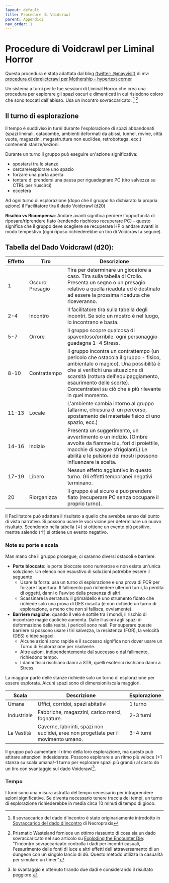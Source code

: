 ```yaml
---
layout: default
title: Procedure di Voidcrawl
parent: Appendici
nav_order: 1
---
```


# Procedure di Voidcrawl per Liminal Horror

Questa procedura è stata adattata dal blog [(twitter: @mayvisit)](https://twitter.com/mayvisit) di mv: [procedura di derelictcrawl per Mothership - hypertext corner](https://www.hypertextcorner.com/derelictcrawl)

Un sistema a turni per le tue sessioni di Liminal Horror che crea una procedura per esplorare gli spazi oscuri e dimenticati in cui risiedono coloro che sono toccati dall'abisso. Usa un incontro sovraccaricato. [^1] [^2]

[^1]: Il sovraccarico del dado d'incontro è stato originariamente introdotto in [Sovraccarico del dado d'incontro](https://www.necropraxis.com/2014/02/03/overloading-the-encounter-die) di Necropraxis

[^2]:Prismatic Wasteland fornisce un ottimo riassunto di cosa sia un dado sovraccaricato nel suo articolo su [Exploding the Encounter Die](https://www.prismaticwasteland.com/blog/exploding-the-encounter-die): "l'incontro sovraccaricato controlla i dadi per incontri casuali, l'esaurimento delle fonti di luce e altri effetti dell'attraversamento di un dungeon con un singolo lancio di d6. Questo metodo utilizza la casualità per simulare un timer."

## Il turno di esplorazione

Il tempo è suddiviso in turni durante l'esplorazione di spazi abbandonati (spazi liminali, catacombe, ambienti deformati da abissi, tunnel, rovine, città vuote, magazzini, megastrutture non euclidee, retrobottega, ecc.) contenenti stanze/sezioni.

Durante un turno il gruppo può eseguire un'azione significativa:

- spostarsi tra le stanze
- cercare/esplorare uno spazio
- forzare una porta aperta
- tentare di prendersi una pausa per riguadagnare PC (tiro salvezza su CTRL per riuscirci)
- eccetera

Ad ogni turno di esplorazione (dopo che il gruppo ha dichiarato la propria azione) il Facilitatore tira il dado Voidcrawl (d20)

**Rischio vs Ricompensa**: Andare avanti significa perdere l'opportunità di riposare/riprendere fiato (rendendo rischioso recuperare PC) - questo significa che il gruppo deve scegliere se recuperare HP o andare avanti in modo tempestivo (ogni riposo richiederebbe un tiro di Voidcrawl a seguire).

## Tabella del Dado Voidcrawl (d20):

| Effetto | Tiro            | Descrizione                                                                                                                                                                                                                                                                              |
| ------- | --------------- | ---------------------------------------------------------------------------------------------------------------------------------------------------------------------------------------------------------------------------------------------------------------------------------------- |
| 1       | Oscuro Presagio | Tira per determinare un giocatore a caso. Tira sulla tabella di Crollo. Presenta un segno o un presagio relativo a quella ricaduta ed è destinato ad essere la prossima ricaduta che riceveranno.                                                                                        |
| 2-4     | Incontro        | Il facilitatore tira sulla tabella degli incontri. Se solo un mostro è nel luogo, lo incontrano e basta.                                                                                                                                                                                 |
| 5-7     | Orrore          | Il gruppo scopre qualcosa di spaventoso/orribile. ogni personaggio guadagna 1-4 Stress.                                                                                                                                                                                                      |
| 8-10    | Contrattempo    | Il gruppo incontra un contrattempo (un pericolo che ostacola il gruppo - fisico, ambientale o magico). Una possibilità è che si verifichi una situazione di scarsità (rottura dell'equipaggiamento, esaurimento delle scorte). Concentratevi su ciò che è più rilevante in quel momento. |
| 11-13   | Locale          | L'ambiente cambia intorno al gruppo (allarme, chiusura di un percorso, spostamento del materiale fisico di uno spazio, ecc.)                                                                                                                                                             |
| 14-16   | Indizio         | Presenta un suggerimento, un avvertimento o un indizio. {Ombre avvolte da fiamme blu, fori di proiettile, macchie di sangue sfrigolanti.} Le abilità e le pulsioni dei mostri possono influenzare la scelta.                                                                             |
| 17-19   | Libero          | Nessun effetto aggiuntivo in questo turno. Gli effetti temporanei negativi terminano.                                                                                                                                                                                                    |
| 20      | Riorganizza     | Il gruppo è al sicuro e può prendere fiato (recuperare PC senza occupare il proprio turno).                                                                                                                                                                                              |

Il Facilitatore può adattare il risultato a quello che avrebbe senso dal punto di vista narrativo. Si possono usare le voci vicine per determinare un nuovo risultato. Scendendo nella tabella (↓) si ottiene un evento più positivo, mentre salendo (↑) si ottiene un evento negativo.

### Note su porte e scala

Man mano che il gruppo prosegue, ci saranno diversi ostacoli e barriere.

- **Porte bloccate**: le porte bloccate sono numerose e non esiste un'unica soluzione. Un elenco non esaustivo di soluzioni potrebbe essere il seguente
  - Usare la forza: usa un turno di esplorazione e una prova di FOR per forzare l'apertura. Il fallimento può richiedere ulteriori turni, la perdita di oggetti, danni o l'avviso della presenza di altri.
  - Scassinare la serratura: il grimaldello è uno strumento fidato che richiede solo una prova di DES riuscita (e non richiede un turno di esplorazione, a meno che non si fallisca, ovviamente).
- **Barriere magiche**: quando il velo è sottile tra i mondi, il rischio di incontrare magie caotiche aumenta. Dalle illusioni agli spazi di deformazione della realtà, i pericoli sono reali. Per superare queste barriere si possono usare i tiri salvezza, la resistenza (FOR), la velocità (DES) o idee sagaci.
  - Alcune azioni sono rapide e il successo significa non dover usare un Turno di Esplorazione per risolverle.
  - Altre azioni, indipendentemente dal successo o dal fallimento, richiedono tempo.
  - I danni fisici rischiano danni a STR, quelli esoterici rischiano danni a Stress.

La maggior parte delle stanze richiede solo un turno di esplorazione per essere esplorata. Alcuni spazi sono di dimensioni/scala maggiori.

| Scala      | Descrizione                                                  | Esplorazione |
| ---------- | ------------------------------------------------------------ | ----------- |
| Umana      | Uffici, corridoi, spazi abitativi                             | 1 turno      |
| Industriale | Fabbriche, magazzini, carico merci, fognature.      | 2-3 turni   |
| La Vastità   | Caverne, labirinti, spazi non euclidei, aree non progettate per il movimento umano. | 3-4 turni   |

Il gruppo può aumentare il ritmo della loro esplorazione, ma questo può attirare attenzioni indesiderate. Possono esplorare a un ritmo più veloce (+1 stanza su scala umana/-1 turno per esplorare spazi più grandi) al costo do un tiro con svantaggio sul dado Voidcrawl[^3].

[^3]: lo svantaggio è ottenuto tirando due dadi e considerando il risultato peggiore.

### Tempo

I turni sono una misura astratta del tempo necessario per intraprendere azioni significative. Se diventa necessario tenere traccia dei tempi, un turno di esplorazione richiederebbe in media circa 10 minuti di tempo di gioco.
